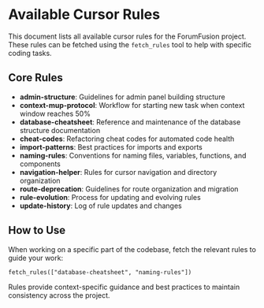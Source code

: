 # Available Cursor Rules

This document lists all available cursor rules for the ForumFusion project. These rules can be fetched using the `fetch_rules` tool to help with specific coding tasks.

## Core Rules
- **admin-structure**: Guidelines for admin panel building structure
- **context-mup-protocol**: Workflow for starting new task when context window reaches 50%
- **database-cheatsheet**: Reference and maintenance of the database structure documentation
- **cheat-codes**: Refactoring cheat codes for automated code health
- **import-patterns**: Best practices for imports and exports
- **naming-rules**: Conventions for naming files, variables, functions, and components
- **navigation-helper**: Rules for cursor navigation and directory organization
- **route-deprecation**: Guidelines for route organization and migration
- **rule-evolution**: Process for updating and evolving rules
- **update-history**: Log of rule updates and changes

## How to Use
When working on a specific part of the codebase, fetch the relevant rules to guide your work:

```
fetch_rules(["database-cheatsheet", "naming-rules"])
```

Rules provide context-specific guidance and best practices to maintain consistency across the project. 